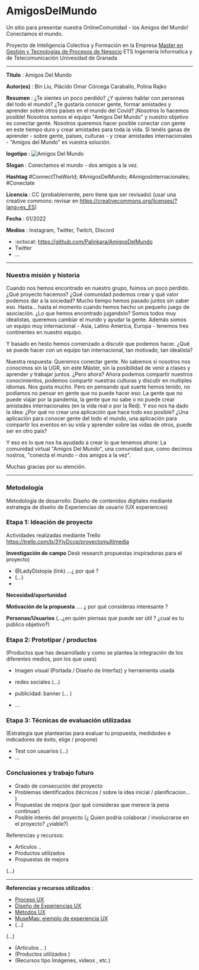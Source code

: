 # AmigosDelMundo
Un sitio para presentar nuestra OnlineComunidad - los Amigos del Mundo! Conectamos el mundo.

Proyecto de Inteligencia Colectiva y Formación en la Empresa 
[Master en Gestión y Tecnologías de Procesos de Negocio](https://masteres.ugr.es/mbagestiontic/)
ETS Ingeniería Informatica y de Telecomunicación Univesidad de Granada  

----

**Titulo** : Amigos Del Mundo

**Autor(es)** : Bin Liu, Plácido Omar Córcega Caraballo, Polina Rajko

**Resumen** : ¿Te sientes un poco perdido? ¿Y quieres hablar con personas del todo el mundo? ¿Te gustaría conocer gente, formar amistades y aprender sobre otros países en el mundo del Covid? ¡Nosotros lo hacemos posible! 
Nosotros somos el equipo "Amigos Del Mundo" y nuestro objetivo es conectar gente. Nosotros queremos hacer posible conectar con gente en este tiempo duro y crear amistades para toda la vida.
Si tenéis ganas de aprender - sobre gente, países, culturas - y crear amistades internacionales - "Amigos del Mundo" es vuestra solución.

**logotipo** :  ![Amigos Del Mundo](./blob/main/Amigos.png)

**Slogan** : Conectamos el mundo - dos amigos a la vez.

**Hashtag**  #ConnectTheWorld; #AmigosDelMundo; #AmigosInternacionales; #Conectate

**Licencia** : CC (probablemente, pero tiene que ser revisado)   (usar una creative commons: revisar en https://creativecommons.org/licenses/?lang=es_ES) 

**Fecha** : 01/2022

**Medios** : Instagram, Twitter, Twitch, Discord


*  :octocat: https://github.com/Palinkara/AmigosDelMundo 
* Twitter 
* ... 

---

### Nuestra misión y historia
Cuando nos hemos encontrado en nuestro grupo, fuimos un poco perdido. ¿Qué proyecto hacemos? ¿Qué comunidad podemos crear y qué valor podemos dar a la sociedad? Mucho tiempo hemos pasado juntos sin saber eso. Hasta... hasta el momento cuando hemos hecho un pequeño juego de asociación. ¿Lo que hemos encontrado jugandolo? Somos todos muy idealistas, queremos cambiar el mundo y ayudar la gente. Además somos un equipo muy internacional - Asia, Latino America, Europa - tenemos tres continentes en nuestro equipo.

Y basado en hesto hemos comenzado a discutir que podemos hacer. ¿Qué se puede hacer con un equipo tan internacional, tan motivado, tan idealista? 

Nuestra respuesta: Queremos conectar gente. No sabemos si nosotros nos conocimos sin la UGR, sin este Máster, sin la posibilidad de venir a clases y aprender y trabajar juntos. ¿Pero ahora? Ahora podemos compartir nuestros conocimientos, podemos compartir nuestras culturas y discutir en multiples idiomas.
Nos gusta mucho.
Pero en pensando qué suerte hemos tenido, no podíamos no pensar en gente que no puede hacer eso:
La gente que no puede viajar por la pandemia, la gente que no sabe o no puede crear amistades internacionales (en la vida real o por la Red).
Y eso nos ha dado la idea:
¿Por qué no crear una aplicación que hace todo eso posible? ¿Una aplicación para conocer gente del todo el mundo, una aplicación para compartir los eventos en su vida y aprender sobre las vidas de otros, puede ser en otro país?

Y eso es lo que nos ha ayudado a crear lo que tenemos ahore:
La comunidad virtual "Amigos Del Mundo", una comunidad que, como decimos nostros, "conecta el mundo - dos amigos a la vez".

Muchas gracias por su atención.

--- 

### Metodología

Metodología de desarrollo: Diseño de contenidos digitales mediante estrategia de diseño de Experiencias de usuario (UX experiences) 

### Etapa 1: Ideación de proyecto 

Actividades realizadas mediante Trello https://trello.com/b/3YjvDccp/proyectomultimedia

**Investigación de campo**   Desk research propuestas inspiradoras para el proyecto) 

* @LadyDistopia (link) ...¿ por qué ?
* (...)
* 


**Necesidad/oportunidad** 

**Motivación de la propuesta** .... ¿ por qué consideras interesante ? 

**Personas/Usuarios**  (...¿en quién piensas que puede ser útil ? ¿cual es tu publico objetivo?) 





### Etapa 2: Prototipar / productos 

(Productos que has desarrollado y como se plantea la integración de los diferentes medios, pon los que uses) 

* Imagen visual (Portada / Diseño de Interfaz) y herramienta usada 

* redes sociales (...) 

* publicidad: banner (... ) 

* ...

### Etapa 3: Técnicas de evaluación utilizadas

(Estrategia que plantearías para evaluar tu propuesta, medidodes e indicadores de éxito, elige / propone) 

* Test con usuarios (...) 
* ... 





### Conclusiones y trabajo futuro


* Grado de consecución del proyecto 
* Problemas identificados  (técnicos / sobre la idea inicial / planificacion… ) 
* Propuestas de mejora (por qué consideras que merece la pena continuar)
* Posible interés del proyecto (¿ Quien podría  colaborar / involucrarse en el proyecto? ¿viable?)


Referencias y recursos: 

* Artículos ..  
* Productos utilizados  
* Propuestas de mejora

(...)






----

**Referencias y recursos utilizados** :

* [Proceso UX](https://uxmastery.com/resources/process/)
* [Diseño de Experiencias UX](http://www.nosolousabilidad.com/articulos/uxd.htm) 
* [Métodos UX](https://mgea.github.io/UX-DIU-Checklist/index.html) 
* [MuseMap: ejemplo de experiencia UX](https://blog.prototypr.io/musemap-street-art-app-ux-case-study-9bec6a99823b) 
* (...) 

(...)
* (Artículos ..  )
* (Productos utilizados ) 
* (Recursos tipo Imágenes, videos , etc.) 
